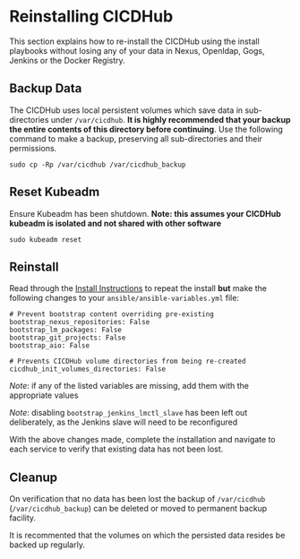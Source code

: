 # Reinstalling CICDHub

This section explains how to re-install the CICDHub using the install playbooks without losing any of your data in Nexus, Openldap, Gogs, Jenkins or the Docker Registry.

## Backup Data

The CICDHub uses local persistent volumes which save data in sub-directories under `/var/cicdhub`. **It is highly recommended that your backup the entire contents of this directory before continuing**. Use the following command to make a backup, preserving all sub-directories and their permissions.

```
sudo cp -Rp /var/cicdhub /var/cicdhub_backup
```

## Reset Kubeadm

Ensure Kubeadm has been shutdown. **Note: this assumes your CICDHub kubeadm is isolated and not shared with other software**

```
sudo kubeadm reset
```

## Reinstall

Read through the [Install Instructions](./install_instructions.md) to repeat the install **but** make the following changes to your `ansible/ansible-variables.yml` file:

```
# Prevent bootstrap content overriding pre-existing
bootstrap_nexus_repositories: False
bootstrap_lm_packages: False
bootstrap_git_projects: False
bootstrap_aio: False

# Prevents CICDHub volume directories from being re-created
cicdhub_init_volumes_directories: False
```

_Note_: if any of the listed variables are missing, add them with the appropriate values

_Note_: disabling `bootstrap_jenkins_lmctl_slave` has been left out deliberately, as the Jenkins slave will need to be reconfigured

With the above changes made, complete the installation and navigate to each service to verify that existing data has not been lost.

## Cleanup

On verification that no data has been lost the backup of `/var/cicdhub` (`/var/cicdhub_backup`) can be deleted or moved to permanent backup facility.

It is recommented that the volumes on which the persisted data resides be backed up regularly.
